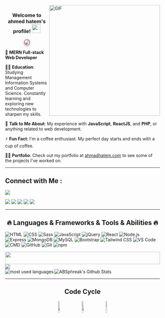 <img align="right" alt="GIF" src="https://raw.githubusercontent.com/rahul-jha98/rahul-jha98/main/techstack.gif" width="360px"/>
<h3 align="center">
  Welcome to ahmed hatem's profile!
  <img src="https://media.giphy.com/media/hvRJCLFzcasrR4ia7z/giphy.gif" width="28">
</h3>

<!-- Typing SVG by DenverCoder1 - https://github.com/DenverCoder1/readme-typing-svg -->
<!-- <p align="center">
  <a href="https://github.com/DenverCoder1/readme-typing-svg"><img src="https://readme-typing-svg.herokuapp.com/?lines=MERN Full-stack%20web%20developer;Always%20learning%20new%20things&font=Fira%20Code&center=true&width=440&height=45&color=f75c7e&vCenter=true&size=22"></a>
  
</p> -->
<p align="center">
  <a href="https://github.com/DenverCoder1/readme-typing-svg">
    <img src="https://readme-typing-svg.herokuapp.com/?lines=MERN%20Full-stack%20web%20developer;Always%20learning%20new%20things&font=Fira%20Code&center=true&width=440&height=45&color=f75c7e&vCenter=true&size=22" style="border: 2px solid #f75c7e; border-radius: 10px; box-shadow: 0 4px 8px rgba(0, 0, 0, 0.2);">
  </a>
</p>


🏢 **MERN Full-stack Web Developer**

👨‍💻 **Education**: Studying Management Information Systems and Computer Science. Constantly learning and exploring new technologies to sharpen my skills.

💬 **Talk to Me About**: My experience with **JavaScript**, **ReactJS**, and **PHP**, or anything related to web development.

⚡ **Fun Fact**: I'm a coffee enthusiast. My perfect day starts and ends with a cup of coffee.

👨‍💻 **Portfolio**: Check out my portfolio at [ahmadhatem.com](https://ahmadhatem.com/) to see some of the projects I've worked on.

<hr>
<h2>Connect with Me :</h2>

<a href="https://wa.me/+201508902659" target="_blank"><img src="https://img.shields.io/badge/ahmed%20hatem-25D366?style=for-the-badge&logo=whatsapp&logoColor=white"/></a>

<a href="mailto:mr.ahmedhatem.mo@gmail.com" target="_blank"><img src="https://img.shields.io/badge/ahmed%20hatem-D14836?style=for-the-badge&logo=gmail&logoColor=white"/></a> <a href="https://www.facebook.com/ahmad.hatem.9638/" target="_blank"><img src="https://img.shields.io/badge/ahmed%20hatem-1877F2?style=for-the-badge&logo=facebook&logoColor=white"/></a> <a href="https://www.linkedin.com/in/%20eng-ahmedhatem" target="_blank"><img src="https://img.shields.io/badge/ahmed%20hatem-0A66C2?style=for-the-badge&logo=linkedin&logoColor=white"/></a> <a href="https://www.instagram.com/ahmadelshnawe/?igshid=NGExMmI2YTkyZg%3D%3D" target="_blank"><img src="https://img.shields.io/badge/ahmed%20hatem-E4405F?style=for-the-badge&logo=instagram&logoColor=white"/></a> <a href="https://t.me/@Ahmad_Hatem" target="_blank"><img src="https://img.shields.io/badge/ahmed%20hatem-2CA5E0?style=for-the-badge&logo=telegram&logoColor=white"/></a>

<hr>
<h2 align="center">🔥 Languages & Frameworks & Tools & Abilities 🔥</h2>


![HTML](https://img.shields.io/badge/-HTML-05122A?style=flat-square&logo=HTML5&logoWidth=20)
![CSS](https://img.shields.io/badge/-CSS-05122A?style=flat-square&logo=CSS3&logoColor=1572B6&logoWidth=20)
![Sass](https://img.shields.io/badge/-Sass-05122A?style=flat-square&logo=sass&logoWidth=20)
![JavaScript](https://img.shields.io/badge/-JavaScript-05122A?style=flat-square&logo=javascript&logoWidth=20)
![jQuery](https://img.shields.io/badge/-jQuery-05122A?style=flat-square&logo=jquery&logoWidth=20)
![React](https://img.shields.io/badge/-React-05122A?style=flat-square&logo=react&logoWidth=20)
![Node.js](https://img.shields.io/badge/-Node.js-05122A?style=flat-square&logo=node.js&logoWidth=20)
![Express](https://img.shields.io/badge/-Express-05122A?style=flat-square&logo=express&logoWidth=20)
![MongoDB](https://img.shields.io/badge/-MongoDB-05122A?style=flat-square&logo=mongodb&logoColor=339933&logoWidth=20)
![MySQL](https://img.shields.io/badge/-MySQL-05122A?style=flat-square&logo=mysql&logoColor=00758F&logoWidth=20)
![Bootstrap](https://img.shields.io/badge/-Bootstrap-05122A?style=flat-square&logo=bootstrap&logoColor=563D7C&logoWidth=20)
![Tailwind CSS](https://img.shields.io/badge/-Tailwind-05122A?style=flat-square&logo=tailwindcss&logoWidth=20)
![VS Code](https://img.shields.io/badge/-VS_Code-05122A?style=flat-square&logo=visual-studio-code&logoWidth=20)
![CMD](https://img.shields.io/badge/-CMD-05122A?style=flat-square&logo=windows-terminal&logoWidth=20)
![GitHub](https://img.shields.io/badge/-GitHub-05122A?style=flat-square&logo=github&logoWidth=20)
![Git](https://img.shields.io/badge/-Git-05122A?style=flat-square&logo=git&logoWidth=20)
![npm](https://img.shields.io/badge/-npm-05122A?style=flat-square&logo=npm&logoWidth=20)


<img src="https://github.com/Govindv7555/Govindv7555/blob/main/49e76e0596857673c5c80c85b84394c1.gif" width=100% height=40px>
<div>  
    <img src="https://komarev.com/ghpvc/?username=yousefdergham&style=for-the-badge"><br>
</div>


<img align="left" src="https://github-readme-stats.vercel.app/api/top-langs?username=yousefdergham&show_icons=true&locale=en&layout=compact&theme=radical" alt="most used languages"   />
<img src="https://github-readme-stats.vercel.app/api?username=ABSphreak&include_all_commits=true&count_private=true&show_icons=true&line_height=20&title_color=7A7ADB&icon_color=2234AE&text_color=D3D3D3&bg_color=0,000000,130F40" alt="ABSphreak's Github Stats"  >

<hr>
<div align="center">
 <h2 align="center">Code Cycle</h2>
<img src="https://raw.githubusercontent.com/Tarikul-Islam-Anik/Animated-Fluent-Emojis/master/Emojis/Smilies/Face%20with%20Spiral%20Eyes.png" width="10%" alt="Broken system!"/>
&nbsp;&nbsp;&nbsp;&nbsp;&nbsp;
<img src="https://raw.githubusercontent.com/Tarikul-Islam-Anik/Animated-Fluent-Emojis/master/Emojis/Smilies/Relieved%20Face.png" width="10%" alt="It's working!"/>
&nbsp;&nbsp;&nbsp;&nbsp;&nbsp;
<img src="https://raw.githubusercontent.com/Tarikul-Islam-Anik/Animated-Fluent-Emojis/master/Emojis/Smilies/Astonished%20Face.png" width="10%" alt="It's working but you don't know how!"/> 
</div>



<!--img src="https://github.com/SP-XD/SP-XD/blob/main/images/this_page_is.gif?raw=true"  width="40%"/-->
